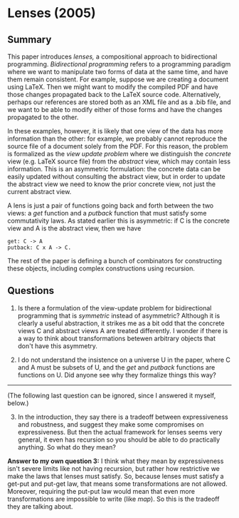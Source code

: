 # Lenses (2005)

## Summary

This paper introduces *lenses,* a compositional approach to bidirectional programming. *Bidirectional programming* refers to a programming paradigm where we want to manipulate two forms of data at the same time, and have them remain consistent. For example, suppose we are creating a document using LaTeX. Then we might want to modify the compiled PDF and have those changes propagated back to the LaTeX source code. Alternatively, perhaps our references are stored both as an XML file and as a .bib file, and we want to be able to modify either of those forms and have the changes propagated to the other.

In these examples, however, it is likely that one view of the data has more information than the other: for example, we probably cannot reproduce the source file of a document solely from the PDF. For this reason, the problem is formalized as the *view update problem* where we distinguish the *concrete* view (e.g. LaTeX source file) from the *abstract* view, which may contain less information. This is an asymmetric formulation: the concrete data can be easily updated without consulting the abstract view, but in order to update the abstract view we need to know the prior concrete view, not just the current abstract view.

A lens is just a pair of functions going back and forth between the two views: a *get* function and a *putback* function that must satisfy some commutativity laws. As stated earlier this is asymmetric: if C is the concrete view and A is the abstract view, then we have

    get: C -> A
    putback: C x A -> C.

The rest of the paper is defining a bunch of combinators for constructing these objects, including complex constructions using recursion.

## Questions

1. Is there a formulation of the view-update problem for bidirectional programming that is *symmetric* instead of asymmetric? Although it is clearly a useful abstraction, it strikes me as a bit odd that the concrete views C and abstract views A are treated differently. I wonder if there is a way to think about transformations betewen arbitrary objects that don't have this asymmetry.

2. I do not understand the insistence on a universe U in the paper, where C and A must be subsets of U, and the *get* and *putback* functions are functions on U. Did anyone see why they formalize things this way?

----

(The following last question can be ignored, since I answered it myself, below.)

3. In the introduction, they say there is a tradeoff between expressiveness and robustness, and suggest they make some compromises on expressiveness. But then the actual framework for lenses seems very general, it even has recursion so you should be able to do practically anything. So what do they mean?

**Answer to my own question 3:** I think what they mean by expressiveness isn't severe limits like not having recursion, but rather how restrictive we make the laws that lenses must satisfy. So, because lenses must satisfy a get-put and put-get law, that means some transformations are not allowed. Moreover, requiring the put-put law would mean that even more transformations are impossible to write (like *map*). So this is the tradeoff they are talking about.
